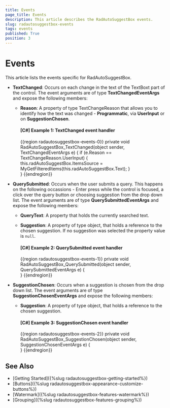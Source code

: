 ```yaml
---
title: Events
page_title: Events
description: This article describes the RadAutoSuggestBox events.
slug: radautosuggestbox-events
tags: events
published: True
position: 3
---
```


# Events

This article lists the events specific for RadAutoSuggestBox.    

* __TextChanged__: Occurs on each change in the text of the TextBoxt part of the control. The event arguments are of type __TextChangedEventArgs__ and expose the following members:

	* __Reason__: A property of type TextChangeReason that allows you to identify how the text was changed - __Programmatic__, via __UserInput__ or on __SuggestionChosen__.
	
		#### __[C#] Example 1: TextChanged event handler__
		{{region radautosuggestbox-events-0}}
			private void RadAutoSuggestBox_TextChanged(object sender, TextChangedEventArgs e)
			{
				if (e.Reason == TextChangeReason.UserInput)
				{
					this.radAutoSuggestBox.ItemsSource = MyGetFilteredItems(this.radAutoSuggestBox.Text);
				}            
			}
		{{endregion}}
	
* __QuerySubmitted__: Occurs when the user submits a query. This happens on the following occassions - Enter press while the control is focused, a click over the query button or choosing suggestion from the drop down list. The event arguments are of type __QuerySubmittedEventArgs__ and expose the following members:

	* __QueryText__: A property that holds the currently searched text.
	* __Suggestion__: A property of type object, that holds a reference to the chosen suggestion. If no suggestion was selected the property value is `null`.
	
		#### __[C#] Example 2: QuerySubmitted event handler__
		{{region radautosuggestbox-events-1}}
			private void RadAutoSuggestBox_QuerySubmitted(object sender, QuerySubmittedEventArgs e)
			{     
			}
		{{endregion}}

* __SuggestionChosen__: Occurs when a suggestion is chosen from the drop down list. The event arguments are of type __SuggestionChosenEventArgs__ and expose the following members:

	* __Suggestion__: A property of type object, that holds a reference to the chosen suggestion.
	
		#### __[C#] Example 3: SuggestionChosen event handler__
		{{region radautosuggestbox-events-2}}
			private void RadAutoSuggestBox_SuggestionChosen(object sender, SuggestionChosenEventArgs e)
			{    
			}
		{{endregion}}
	
## See Also  
 * [Getting Started]({%slug radautosuggestbox-getting-started%}) 
 * [Buttons]({%slug radautosuggestbox-appearance-customize-buttons%})
 * [Watermark]({%slug radautosuggestbox-features-watermark%})
 * [Grouping]({%slug radautosuggestbox-features-grouping%})